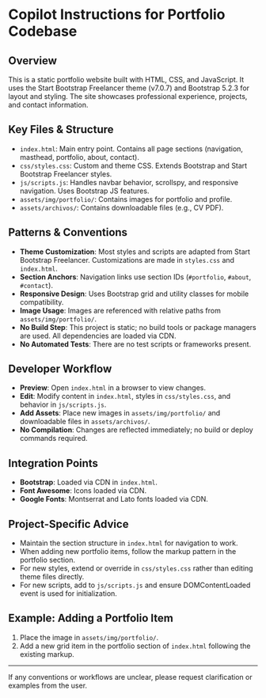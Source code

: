 # Copilot Instructions for Portfolio Codebase

## Overview
This is a static portfolio website built with HTML, CSS, and JavaScript. It uses the Start Bootstrap Freelancer theme (v7.0.7) and Bootstrap 5.2.3 for layout and styling. The site showcases professional experience, projects, and contact information.

## Key Files & Structure
- `index.html`: Main entry point. Contains all page sections (navigation, masthead, portfolio, about, contact).
- `css/styles.css`: Custom and theme CSS. Extends Bootstrap and Start Bootstrap Freelancer styles.
- `js/scripts.js`: Handles navbar behavior, scrollspy, and responsive navigation. Uses Bootstrap JS features.
- `assets/img/portfolio/`: Contains images for portfolio and profile.
- `assets/archivos/`: Contains downloadable files (e.g., CV PDF).

## Patterns & Conventions
- **Theme Customization**: Most styles and scripts are adapted from Start Bootstrap Freelancer. Customizations are made in `styles.css` and `index.html`.
- **Section Anchors**: Navigation links use section IDs (`#portfolio`, `#about`, `#contact`).
- **Responsive Design**: Uses Bootstrap grid and utility classes for mobile compatibility.
- **Image Usage**: Images are referenced with relative paths from `assets/img/portfolio/`.
- **No Build Step**: This project is static; no build tools or package managers are used. All dependencies are loaded via CDN.
- **No Automated Tests**: There are no test scripts or frameworks present.

## Developer Workflow
- **Preview**: Open `index.html` in a browser to view changes.
- **Edit**: Modify content in `index.html`, styles in `css/styles.css`, and behavior in `js/scripts.js`.
- **Add Assets**: Place new images in `assets/img/portfolio/` and downloadable files in `assets/archivos/`.
- **No Compilation**: Changes are reflected immediately; no build or deploy commands required.

## Integration Points
- **Bootstrap**: Loaded via CDN in `index.html`.
- **Font Awesome**: Icons loaded via CDN.
- **Google Fonts**: Montserrat and Lato fonts loaded via CDN.

## Project-Specific Advice
- Maintain the section structure in `index.html` for navigation to work.
- When adding new portfolio items, follow the markup pattern in the portfolio section.
- For new styles, extend or override in `css/styles.css` rather than editing theme files directly.
- For new scripts, add to `js/scripts.js` and ensure DOMContentLoaded event is used for initialization.

## Example: Adding a Portfolio Item
1. Place the image in `assets/img/portfolio/`.
2. Add a new grid item in the portfolio section of `index.html` following the existing markup.

---

If any conventions or workflows are unclear, please request clarification or examples from the user.
